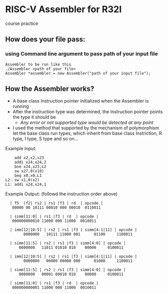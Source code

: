 # RISC-V Assembler for R32I
course practice

## How does your file pass: 
### using Command line argument to pass path of your input file 
    Assembler to be run like this
    ./Assembler <path of your file>
    Assembler *assembler = new Assembler("path of your input file");
## How the Assembler works?
*   A base class Instruction pointer initialized when the Assembler is running
*   After the instruction type was determined, the Instruction pointer points the type it should be
    *   *Any error or not supported type would be detected at any point*
*   I used the method that supported by the mechanism of polymorphism let the base class run types, which inherit from base class Instriction, R type, I type, S type and so on...

Example Input:
    
        add x2,x2,x23       
        addi x24,x24,2
        bne x24,x23,L2
        sw x27,0(x10)
        beq x0,x0,L1
    L2: sw x1,0(x2)
    L1: addi x24,x24,1

Example Output: (followd the instruction order above)

      | f5  |f2| rs2 | rs1 |f3 | rd  | opcode |
       00000 00 10111 00010 000 00010  0110011

      | simm[11:0] | rs1 |f3 | rd  | opcode |
       000000000010 11000 000 11000  0010011

      | imm[12|10:5] | rs2 | rs1 |f3 | simm[4:1|11] | opcode |
            0000000   10111 11000 001      01100     1100011

      | simm[11:5] | rs2 | rs1 |f3 | simm[4:0] | opcode |
          0000000   11011 01010 010    00000     0100011

      | imm[12|10:5] | rs2 | rs1 |f3 | simm[4:1|11] | opcode |
            0000000   00000 00000 000      01000     1100011

      | simm[11:5] | rs2 | rs1 |f3 | simm[4:0] | opcode |
          0000000   00001 00010 010    00000     0100011

      | simm[11:0] | rs1 |f3 | rd  | opcode |
       000000000001 11000 000 11000  0010011
  
  
